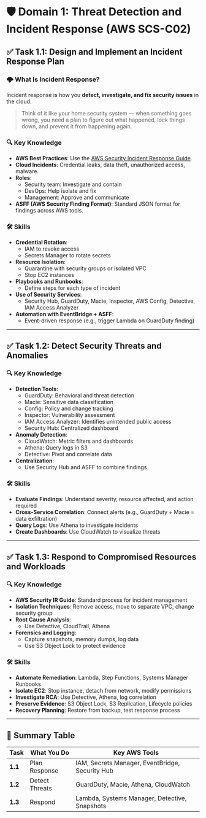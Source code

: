 # 🛡️ Domain 1: Threat Detection and Incident Response (AWS SCS-C02)

## ✅ Task 1.1: Design and Implement an Incident Response Plan

### 🌩️ What Is Incident Response?
Incident response is how you **detect, investigate, and fix security issues** in the cloud.

> Think of it like your home security system — when something goes wrong, you need a plan to figure out what happened, lock things down, and prevent it from happening again.

### 🔍 Key Knowledge
- **AWS Best Practices**: Use the [AWS Security Incident Response Guide](https://docs.aws.amazon.com/whitepapers/latest/aws-security-incident-response-guide/aws-security-incident-response-guide.html).
- **Cloud Incidents**: Credential leaks, data theft, unauthorized access, malware.
- **Roles**:
  - Security team: Investigate and contain
  - DevOps: Help isolate and fix
  - Management: Approve and communicate
- **ASFF (AWS Security Finding Format)**: Standard JSON format for findings across AWS tools.

### 🛠️ Skills
- **Credential Rotation**:
  - IAM to revoke access
  - Secrets Manager to rotate secrets
- **Resource Isolation**:
  - Quarantine with security groups or isolated VPC
  - Stop EC2 instances
- **Playbooks and Runbooks**:
  - Define steps for each type of incident
- **Use of Security Services**:
  - Security Hub, GuardDuty, Macie, Inspector, AWS Config, Detective, IAM Access Analyzer
- **Automation with EventBridge + ASFF**:
  - Event-driven response (e.g., trigger Lambda on GuardDuty finding)

---

## ✅ Task 1.2: Detect Security Threats and Anomalies

### 🔍 Key Knowledge
- **Detection Tools**:
  - GuardDuty: Behavioral and threat detection
  - Macie: Sensitive data classification
  - Config: Policy and change tracking
  - Inspector: Vulnerability assessment
  - IAM Access Analyzer: Identifies unintended public access
  - Security Hub: Centralized dashboard
- **Anomaly Detection**:
  - CloudWatch: Metric filters and dashboards
  - Athena: Query logs in S3
  - Detective: Pivot and correlate data
- **Centralization**:
  - Use Security Hub and ASFF to combine findings

### 🛠️ Skills
- **Evaluate Findings**: Understand severity, resource affected, and action required
- **Cross-Service Correlation**: Connect alerts (e.g., GuardDuty + Macie = data exfiltration)
- **Query Logs**: Use Athena to investigate incidents
- **Create Dashboards**: Use CloudWatch to visualize threats

---

## ✅ Task 1.3: Respond to Compromised Resources and Workloads

### 🔍 Key Knowledge
- **AWS Security IR Guide**: Standard process for incident management
- **Isolation Techniques**: Remove access, move to separate VPC, change security group
- **Root Cause Analysis**:
  - Use Detective, CloudTrail, Athena
- **Forensics and Logging**:
  - Capture snapshots, memory dumps, log data
  - Use S3 Object Lock to protect evidence

### 🛠️ Skills
- **Automate Remediation**: Lambda, Step Functions, Systems Manager Runbooks
- **Isolate EC2**: Stop instance, detach from network, modify permissions
- **Investigate RCA**: Use Detective, Athena, log correlation
- **Preserve Evidence**: S3 Object Lock, S3 Replication, Lifecycle policies
- **Recovery Planning**: Restore from backup, test response process

---

## 📌 Summary Table

| Task | What You Do | Key AWS Tools |
|------|-------------|----------------|
| **1.1** | Plan Response | IAM, Secrets Manager, EventBridge, Security Hub |
| **1.2** | Detect Threats | GuardDuty, Macie, Athena, CloudWatch |
| **1.3** | Respond | Lambda, Systems Manager, Detective, Snapshots |

